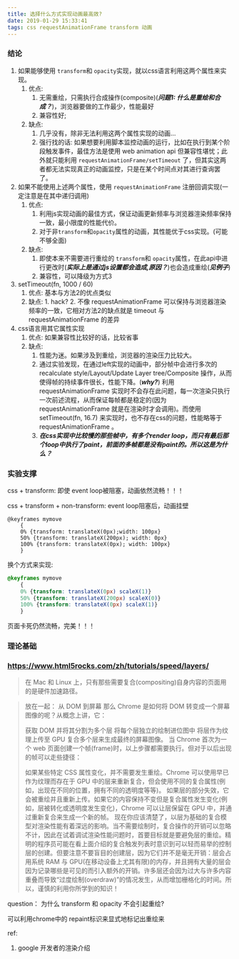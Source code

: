 ```yaml
---
title: 选择什么方式实现动画最高效?
date: 2019-01-29 15:33:41
tags: css requestAnimationFrame transform 动画
---
```


### 结论
1. 如果能够使用 `transform`和 `opacity`实现，就以css语言利用这两个属性来实现。
    1. 优点: 
        1. 无需重绘，只需执行合成操作(composite)(***问题1: 什么是重绘和合成？***)，浏览器要做的工作最少，性能最好
        2. 兼容性好; 
    2. 缺点: 
        1. 几乎没有，除非无法利用这两个属性实现的动画...
        2. 强行找的话: 如果想要利用脚本监控动画的运行，比如在执行到某个阶段触发事件，最佳方法是使用 web animation api 但兼容性堪忧；此外就只能利用 `requestAnimationFrame/setTimeout` 了，但其实这两者都无法实现真正的动画监控，只是在某个时间点对其进行查询罢了。
2. 如果不能使用上述两个属性，使用 `requestAnimationFrame` 注册回调实现(一定注意是在其中递归调用)
    1. 优点: 
        1. 利用js实现动画的最佳方式，保证动画更新频率与浏览器渲染频率保持一致，最小限度的性能代价。
        2. 对于非`transform`和`opacity`属性的动画，其性能优于css实现。(可能不够全面)
    2. 缺点: 
        1. 即使本来不需要进行重绘的 `transform`和 `opacity`属性，在此api中进行更改时(***实际上是通过js设置都会造成,原因？***)也会造成重绘(***见例子***)
        2. 兼容性，可以降级为方式3
3. setTimeout(fn, 1000 / 60)
    1. 优点: 基本与方法2的优点类似
    2. 缺点: 
            1. hack?
            2. 不像 requestAnimationFrame 可以保持与浏览器渲染频率的一致，它相对方法2的缺点就是 timeout 与 requestAnimationFrame 的差异
4. css语言用其它属性实现
    1. 优点: 如果兼容性比较好的话，比较省事
    2. 缺点: 
        1. 性能为迷。如果涉及到重绘，浏览器的渲染压力比较大。
        2. 通过实验发现，在通过left实现的动画中，部分帧中会进行多次的 recalculate style/Layout/Update Layer tree/Composite 操作，从而使得帧的持续事件很长，性能下降。(***why?***) 利用 requestAnimationFrame 实现时不会存在此问题，每一次渲染只执行一次前述流程，从而保证每帧都是稳定的(因为 requestAnimationFrame 就是在渲染时才会调用)。而使用 setTimeout(fn, 16.7) 来实现时，也不存在css的问题，性能略等于 requestAnimationFrame 。
        3. ***在css实现中比较慢的那些帧中，有多个render loop，而只有最后那个loop中执行了paint，前面的多帧都是没有paint的。所以这是为什么？***

### 实验支撑

css + transform: 即使 event loop被阻塞，动画依然流畅！！！

css + transform + non-transform: event loop阻塞后，动画挂壁
```
@keyframes mymove
    {
    0% {transform: translateX(0px);width: 100px}
    50% {transform: translateX(200px); width: 0px} 
    100% {transform: translateX(0px); width: 100px}
    }
```
换个方式来实现:
```css
@keyframes mymove
    {
    0% {transform: translateX(0px) scaleX(1)}
    50% {transform: translateX(200px) scaleX(0)} 
    100% {transform: translateX(0px) scaleX(1)}
    }
```
页面卡死仍然流畅，完美！！！

### 理论基础

### https://www.html5rocks.com/zh/tutorials/speed/layers/
> 在 Mac 和 Linux 上，只有那些需要复合(compositing)自身内容的页面用的是硬件加速路径。

<blockquote>
放在一起： 从 DOM 到屏幕
那么 Chrome 是如何将 DOM 转变成一个屏幕图像的呢？从概念上讲，它：

获取 DOM 并将其分割为多个层
将每个层独立的绘制进位图中
将层作为纹理上传至 GPU
复合多个层来生成最终的屏幕图像。
当 Chrome 首次为一个 web 页面创建一个帧(frame)时，以上步骤都需要执行。但对于以后出现的帧可以走些捷径：

如果某些特定 CSS 属性变化，并不需要发生重绘。Chrome 可以使用早已作为纹理而存在于 GPU 中的层来重新复合，但会使用不同的复合属性(例如，出现在不同的位置，拥有不同的透明度等等)。
如果层的部分失效，它会被重绘并且重新上传。如果它的内容保持不变但是复合属性发生变化(例如，层被转化或透明度发生变化)，Chrome 可以让层保留在 GPU 中，并通过重新复合来生成一个新的帧。
现在你应该清楚了，以层为基础的复合模型对渲染性能有着深远的影响。当不需要绘制时，复合操作的开销可以忽略不计，因此在试着调试渲染性能问题时，首要目标就是要避免层的重绘。精明的程序员可能在看上面介绍的复合触发列表时意识到可以轻而易举的控制层的创建。但要注意不要盲目的创建层，因为它们并不是毫无开销：层会占用系统 RAM 与 GPU(在移动设备上尤其有限)的内存，并且拥有大量的层会因为记录哪些是可见的而引入额外的开销。许多层还会因为过大与许多内容重叠而导致“过度绘制(overdraw)”的情况发生，从而增加栅格化的时间。所以，谨慎的利用你所学到的知识！
</blockquote>


question：
为什么 transform 和 opacity 不会引起重绘? 

可以利用chrome中的 repaint标识来显式地标记出重绘来

ref:
1. google 开发者的渲染介绍